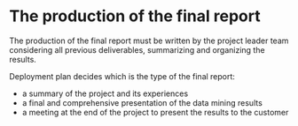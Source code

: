 The production of the final report
===============

The production of the final report must be written by the project leader team considering all previous deliverables, summarizing and organizing the results.

Deployment plan decides which is the type of the final report:
- a summary of the project and its experiences
- a final and comprehensive presentation of the data mining results
- a meeting at the end of the project to present the results to the customer
